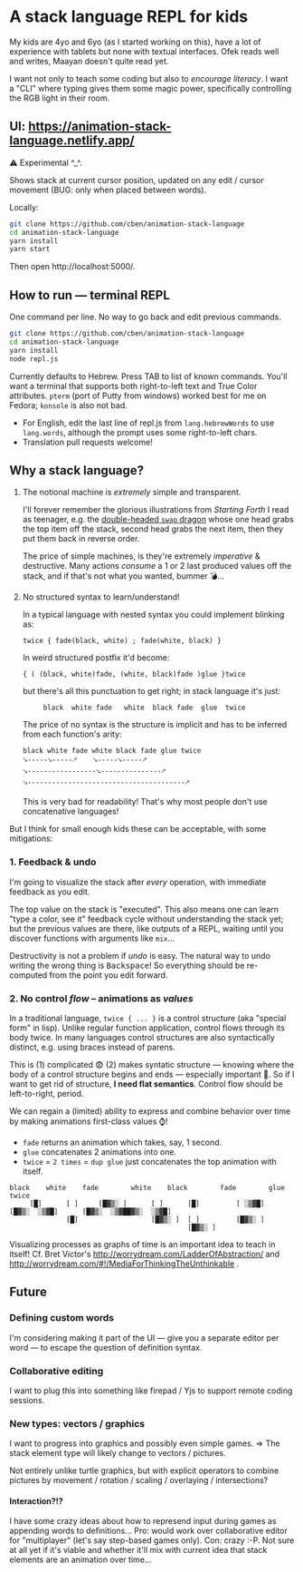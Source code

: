 # A stack language REPL for kids

My kids are 4yo and 6yo (as I started working on this), have a lot of experience with tablets but none with textual interfaces.
Ofek reads well and writes, Maayan doesn't quite read yet.

I want not only to teach some coding but also to _encourage literacy_.
I want a "CLI" where typing gives them some magic power, specifically controlling the RGB light in their room.

## UI: https://animation-stack-language.netlify.app/

⚠ Experimental ^_^.

Shows stack at current cursor position, updated on any edit / cursor movement (BUG: only when placed between words).

Locally:
```sh
git clone https://github.com/cben/animation-stack-language
cd animation-stack-language
yarn install
yarn start
```
Then open http://localhost:5000/.


## How to run — terminal REPL

One command per line.  No way to go back and edit previous commands.

```sh
git clone https://github.com/cben/animation-stack-language
cd animation-stack-language
yarn install
node repl.js
```

Currently defaults to Hebrew.  Press TAB to list of known commands.  You'll want a terminal that supports both right-to-left text and True Color attributes.  `pterm` (port of Putty from windows) worked best for me on Fedora; `konsole` is also not bad.

* For English, edit the last line of repl.js from `lang.hebrewWords` to use `lang.words`, although the prompt uses some right-to-left chars.
* Translation pull requests welcome!

## Why a stack language?

 1. The notional machine is _extremely_ simple and transparent.

    I'll forever remember the glorious illustrations from _Starting Forth_ I read as teenager,
    e.g. the [double-headed `swap` dragon][1] whose one head grabs the top item off the stack,
    second head grabs the next item, then they put them back in reverse order.

    [1]: https://www.forth.com/starting-forth/2-stack-manipulation-operators-arithmetic/#SWAP

    The price of simple machines, is they're extremely _imperative_ & destructive.
    Many actions _consume_ a 1 or 2 last produced values off the stack, and if that's not what you wanted, bummer 💣...

 2. No structured syntax to learn/understand!

    In a typical language with nested syntax you could implement blinking as:
    ```
    twice { fade(black, white) ; fade(white, black) }
    ```
    In weird structured postfix it'd become:
    ```
    { ( (black, white)fade, (white, black)fade )glue }twice
    ```
    but there's all this punctuation to get right; in stack language it's just:
    ```
         black  white fade   white  black fade  glue  twice
    ```

    The price of no syntax is the structure is implicit and has to be inferred from each function's arity:

    ```
    black white fade white black fade glue twice
    🡖-----🡖-----🡕    🡖-----🡖-----🡕
    🡖-----------------🡖---------------🡕
    🡖---------------------------------------🡕
    ```

    This is very bad for readability!  That's why most people don't use concatenative languages!

But I think for small enough kids these can be acceptable, with some mitigations:

### 1. Feedback & undo

I'm going to visualize the stack after _every_ operation, with immediate feedback as you edit.

The top value on the stack is "executed".
This also means one can learn "type a color, see it" feedback cycle without understanding the stack yet;
but the previous values are there, like outputs of a REPL, waiting until you discover functions with arguments like `mix`...

Destructivity is not a problem if _undo_ is easy.  The natural way to undo writing the wrong thing is <kbd>Backspace</kbd>!
So everything should be re-computed from the point you edit forward.

### 2. No control _flow_ – animations as _values_

In a traditional language, `twice { ... }` is a control structure (aka "special form" in lisp).
Unlike regular function application, control flows through its body twice.
In many languages control structures are also syntactically distinct, e.g. using braces instead of parens.

This is (1) complicated 😨 (2) makes syntatic structure — knowing where the body of a control structure begins and ends — especially important 🙁.
So if I want to get rid of structure, **I need flat semantics**.  Control flow should be left-to-right, period.

We can regain a (limited) ability to express and combine behavior over time by making animations first-class values ⌚!

- `fade` returns an animation which takes, say, 1 second.
- `glue` concatenates 2 animations into one.
- `twice` = `2 times` = `dup glue` just concatenates the top animation with itself.

```
black    white    fade        white    black        fade        glue             twice
     [█]      [ ]     [█▓▒░ ]      [ ]      [█]         [ ░▒▓█]     [█▓▒░  ░▒▓█]      [█▓▒░  ░▒▓██▓▒░  ░▒▓█]
              [█]                  [█▓▒░ ]  [ ]         [█▓▒░ ]
                                            [█▓▒░ ]
```

Visualizing processes as graphs of time is an important idea to teach in itself!
Cf. Bret Victor's  http://worrydream.com/LadderOfAbstraction/ and http://worrydream.com/#!/MediaForThinkingTheUnthinkable .

## Future

### Defining custom words

I'm considering making it part of the UI — give you a separate editor per word — to escape the question of definition syntax.

### Collaborative editing

I want to plug this into something like firepad / Yjs to support remote coding sessions.

### New types: vectors / graphics

I want to progress into graphics and possibly even simple games.
=> The stack element type will likely change to vectors / pictures.

Not entirely unlike turtle graphics, but with explicit operators to combine pictures by movement / rotation / scaling / overlaying / intersections?

#### Interaction?!?

I have some crazy ideas about how to represend input during games as appending words to definitions...  Pro: would work over collaborative editor for "multiplayer" (let's say step-based games only).  Con: crazy :-P.  Not sure at all yet if it's viable and whether it'll mix with current idea that stack elements are an animation over time...
